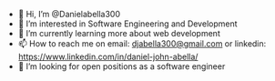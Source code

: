 - 👋 Hi, I’m @Danielabella300
- 👀 I’m interested in Software Engineering and Development
- 🌱 I’m currently learning more about web development
- 📫 How to reach me on email: djabella300@gmail.com or linkedin: https://www.linkedin.com/in/daniel-john-abella/
- 💞️ I’m looking for open positions as a software engineer

<!---
Danielabella300/Danielabella300 is a ✨ special ✨ repository because its `README.md` (this file) appears on your GitHub profile.
You can click the Preview link to take a look at your changes.
--->

